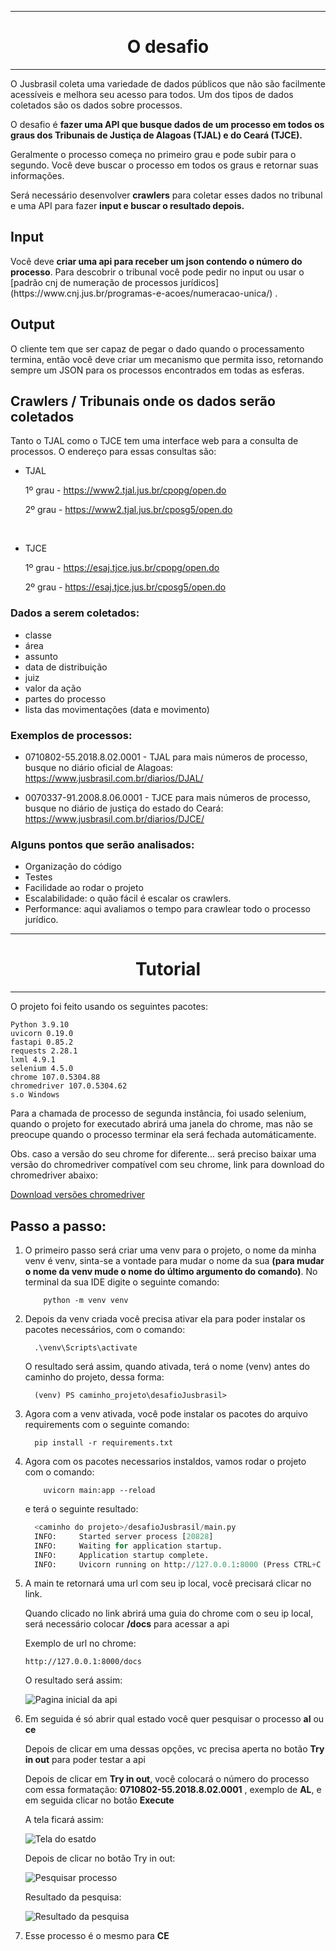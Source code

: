 <hr/>
<h1 align="center"> O desafio </h1>
<hr/>
<p> O Jusbrasil coleta uma variedade de dados públicos que não são facilmente acessíveis e melhora seu acesso para todos. 
Um dos tipos de dados coletados são os dados sobre processos. </p>

<p> O desafio é <b>fazer uma API que busque dados de um processo em todos os graus dos Tribunais de Justiça de Alagoas (TJAL) e do Ceará (TJCE).</b> 
<p> Geralmente o processo começa no primeiro grau e pode subir para o segundo. Você deve buscar o processo em todos os graus e retornar suas informações.</p>

<p> Será necessário desenvolver <b>crawlers</b> para coletar esses dados no tribunal e uma API para fazer <b> input e buscar o resultado depois.</b>

<h2> Input </h2>
<p> Você deve <b>criar uma api para receber um json contendo o número do processo</b>. Para descobrir o tribunal você pode pedir no input ou usar o [padrão cnj de numeração de processos jurídicos](https://www.cnj.jus.br/programas-e-acoes/numeracao-unica/) .

<h2> Output </h2>
<p> O cliente tem que ser capaz de pegar o dado quando o processamento termina, então você deve criar um mecanismo que permita isso, retornando sempre um JSON para os processos encontrados em todas as esferas.</p>

<h2> Crawlers / Tribunais onde os dados serão coletados </h2>
<p> Tanto o TJAL como o TJCE tem uma interface web para a consulta de processos. O endereço para essas consultas são:</p>

- TJAL 

    1º grau - https://www2.tjal.jus.br/cpopg/open.do

    2º grau - https://www2.tjal.jus.br/cposg5/open.do

<br/>

- TJCE

    1º grau - https://esaj.tjce.jus.br/cpopg/open.do

    2º grau - https://esaj.tjce.jus.br/cposg5/open.do

<h3> Dados a serem coletados: </h3>

- classe
- área
- assunto
- data de distribuição
- juiz
- valor da ação
- partes do processo
- lista das movimentações (data e movimento)

<h3> Exemplos de processos: </h3>

- 0710802-55.2018.8.02.0001 - TJAL
para mais números de processo, busque no diário oficial de Alagoas: https://www.jusbrasil.com.br/diarios/DJAL/

- 0070337-91.2008.8.06.0001 - TJCE
para mais números de processo, busque no diário de justiça do estado do Ceará: https://www.jusbrasil.com.br/diarios/DJCE/

<h3> Alguns pontos que serão analisados:</h3>

- Organização do código
- Testes
- Facilidade ao rodar o projeto
- Escalabilidade: o quão fácil é escalar os crawlers.
- Performance: aqui avaliamos o tempo para crawlear todo o processo jurídico.

<hr/>
<h1 align="center"> Tutorial </h1>
<hr/>
<p> O projeto foi feito usando os seguintes pacotes:</p>

~~~shell
Python 3.9.10
uvicorn 0.19.0
fastapi 0.85.2
requests 2.28.1
lxml 4.9.1
selenium 4.5.0
chrome 107.0.5304.88
chromedriver 107.0.5304.62
s.o Windows
~~~

<p> Para a chamada de processo de segunda instância, foi usado selenium, quando o projeto for executado abrirá uma
janela do chrome, mas não se preocupe quando o processo terminar ela será fechada automáticamente.</p>
<p>Obs. caso a versão do seu chrome for diferente... será preciso baixar uma versão do chromedriver compatível com seu
chrome, link para download do chromedriver abaixo:</p>

[Download versões chromedriver](https://chromedriver.chromium.org/downloads)

<h2>Passo a passo:</h2>

  1. O primeiro passo será criar uma venv para o projeto, o nome da minha venv é venv, sinta-se a vontade para mudar o nome
     da sua <b>(para mudar o nome da venv mude o nome do último argumento do comando)</b>. No terminal da sua IDE
     digite o seguinte comando:

        ~~~shell
            python -m venv venv
        ~~~

  2. Depois da venv criada você precisa ativar ela para poder instalar os pacotes necessários, com o comando:

        ~~~shell
          .\venv\Scripts\activate
        ~~~
     O resultado será assim, quando ativada, terá o nome (venv) antes do caminho do projeto, dessa forma:

        ~~~shell
          (venv) PS caminho_projeto\desafioJusbrasil> 
        ~~~
  3. Agora com a venv ativada, você pode instalar os pacotes do arquivo requirements com o seguinte comando:

        ~~~shell
          pip install -r requirements.txt
        ~~~
  4. Agora com os pacotes necessarios instaldos, vamos rodar o projeto com o comando:

        ~~~shell
            uvicorn main:app --reload  
        ~~~
     
        <p>e terá o seguinte resultado:</p>

        ~~~python
          <caminho do projeto>/desafioJusbrasil/main.py
          INFO:     Started server process [20828]
          INFO:     Waiting for application startup.
          INFO:     Application startup complete.
          INFO:     Uvicorn running on http://127.0.0.1:8000 (Press CTRL+C to quit)
      
        ~~~

  5. A main te retornará uma url com seu ip local, você precisará clicar no link.
    <p>Quando clicado no link abrirá uma guia do chrome com o seu ip local, será necessário colocar <b>/docs</b> 
       para acessar a api</p>
    <p>Exemplo de url no chrome: </p>

        ~~~url
        http://127.0.0.1:8000/docs
        ~~~
  
        <p> O resultado será assim: </p>
    
        ![Pagina inicial da api](imagens_documentacao/pagina_inicial_api.png)

  6. Em seguida é só abrir qual estado você quer pesquisar o processo <b>al</b> ou <b>ce</b> </p>
    <p>Depois de clicar em uma dessas opções, vc precisa aperta no botão <b>Try in out</b> para poder testar a api</p>
    <p>Depois de clicar em <b>Try in out</b>, você colocará o número do processo com essa formatação: <b>0710802-55.2018.8.02.0001</b> 
       , exemplo de <b>AL</b>, e em seguida clicar no botão <b>Execute</b> </p>
        
        <p>A tela ficará assim:</p>
     
        ![Tela do esatdo](imagens_documentacao/tela_botao_try.png)
        
        <p>Depois de clicar no botão Try in out:</p>
     
        ![Pesquisar processo](/imagens_documentacao/pesquisar_numero_processo.png)
        
        <p>Resultado da pesquisa:</p>
     
        ![Resultado da pesquisa](imagens_documentacao/resultado_pesquisa_processo.png)

  8. Esse processo é o mesmo para <b>CE</b>

